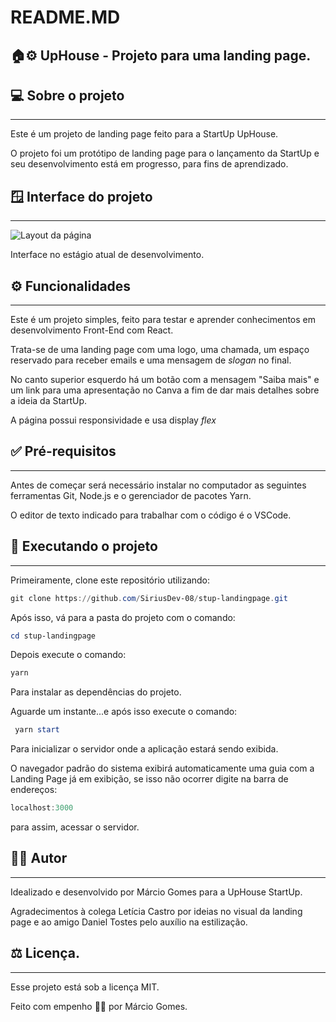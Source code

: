 # README.MD

## 🏠⚙️ UpHouse - Projeto para uma landing page.

## 💻 Sobre o projeto

---

Este é um projeto de landing page feito para a StartUp UpHouse. 

O projeto foi um protótipo de landing page para o lançamento da StartUp e seu desenvolvimento está em progresso, para fins de aprendizado. 

## 🪟 Interface do projeto

---

![Layout da página](README%20MD%201e05059e449a4b14912306debb0f793a/Untitled.png)

Interface no estágio atual de desenvolvimento. 

## ⚙️ Funcionalidades

---

Este é um projeto simples, feito para testar e aprender conhecimentos em desenvolvimento Front-End com React. 

Trata-se de uma landing page com uma logo, uma chamada, um espaço reservado para receber emails e uma mensagem de *slogan* no final. 

No canto superior esquerdo há um botão com a mensagem "Saiba mais" e um link para uma apresentação no Canva a fim de dar mais detalhes sobre a ideia da StartUp. 

A página possui responsividade e usa display *flex*

## ✅ Pré-requisitos

---

Antes de começar será necessário instalar no computador as seguintes ferramentas Git, Node.js e o gerenciador de pacotes Yarn. 

 O editor de texto indicado para trabalhar com o código é o VSCode. 

## 🚀 Executando o projeto

---

Primeiramente, clone este repositório utilizando:


```powershell
git clone https://github.com/SiriusDev-08/stup-landingpage.git
```

Após isso, vá para a pasta do projeto com o comando:

```powershell
cd stup-landingpage
```

Depois execute o comando: 

```powershell
yarn 
```

Para instalar as dependências do projeto. 

Aguarde um instante...e após isso execute o comando:

```powershell
 yarn start 
```

Para inicializar o servidor onde a aplicação estará sendo exibida. 

O navegador padrão do sistema exibirá automaticamente uma guia com a Landing Page já em exibição, se isso não ocorrer digite na barra de endereços: 

```powershell
localhost:3000
```

para assim,  acessar o servidor.

## 👱🏻 Autor

---

Idealizado e desenvolvido por Márcio Gomes para a UpHouse StartUp. 

Agradecimentos à colega Letícia Castro por ideias no visual da landing page e ao amigo Daniel Tostes pelo auxílio na estilização. 

## ⚖️ Licença.

---

Esse projeto está sob a licença MIT. 

Feito com empenho 👊🏻 por Márcio Gomes.